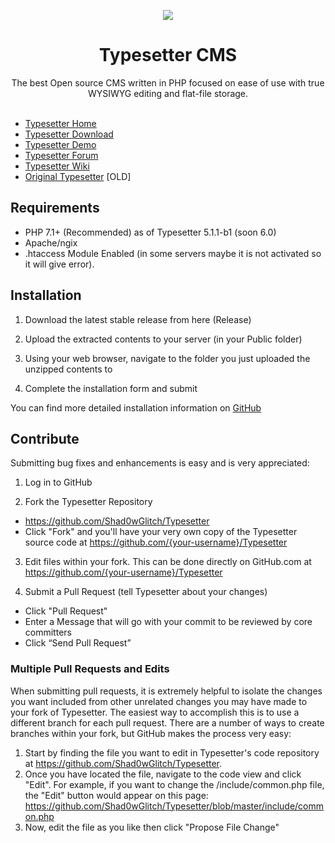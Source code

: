 
<p align="center"><img src="/include/imgs/typesetter/ts-logo-color-100x100px-min.png?raw=true"/></p>
<h1 align="center">Typesetter CMS </h1>
<p align="center">The best Open source CMS written in PHP focused on ease of use with true WYSIWYG editing and flat-file storage.<br/><br/></p>


* [Typesetter Home](https://github.com/Shad0wGlitch/Typesetter)
* [Typesetter Download](https://github.com/Shad0wGlitch/Typesetter)
* [Typesetter Demo](https://www.typesettercms.com/Demo)
* [Typesetter Forum](https://www.typesettercms.com/Forum)
* [Typesetter Wiki](https://github.com/Shad0wGlitch/Typesetter/wiki)
* [Original Typesetter](https://github.com/Typesetter/Typesetter) [OLD]


## Requirements ##
* PHP 7.1+ (Recommended) as of Typesetter 5.1.1-b1 (soon 6.0)
* Apache/ngix
* .htaccess Module Enabled (in some servers maybe it is not activated so it will give error).


## Installation ##
1. Download the latest stable release from here (Release)

2. Upload the extracted contents to your server (in your Public folder)

3. Using your web browser, navigate to the folder you just uploaded the unzipped contents to

4. Complete the installation form and submit

You can find more detailed installation information on [GitHub](https://www.github.com/Shad0wGlitch/Typesetter/)


## Contribute ##
Submitting bug fixes and enhancements is easy and is very appreciated:

1. Log in to GitHub

2. Fork the Typesetter Repository
  * https://github.com/Shad0wGlitch/Typesetter
  * Click "Fork" and you'll have your very own copy of the Typesetter source code at https://github.com/{your-username}/Typesetter

3. Edit files within your fork.
  This can be done directly on GitHub.com at https://github.com/{your-username}/Typesetter

4. Submit a Pull Request (tell Typesetter about your changes)
  * Click "Pull Request"
  * Enter a Message that will go with your commit to be reviewed by core committers
  * Click “Send Pull Request”

### Multiple Pull Requests and Edits ###
When submitting pull requests, it is extremely helpful to isolate the changes you want included from other unrelated changes you may have made to your fork of Typesetter. The easiest way to accomplish this is to use a different branch for each pull request. There are a number of ways to create branches within your fork, but GitHub makes the process very easy:

1. Start by finding the file you want to edit in Typesetter's code repository at https://github.com/Shad0wGlitch/Typesetter.
2. Once you have located the file, navigate to the code view and click "Edit". For example, if you want to change the /include/common.php file, the "Edit" button would appear on this page: https://github.com/Shad0wGlitch/Typesetter/blob/master/include/common.php
3. Now, edit the file as you like then click "Propose File Change"
